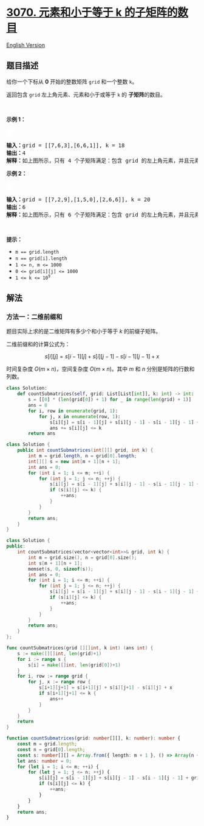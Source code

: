 # [3070. 元素和小于等于 k 的子矩阵的数目](https://leetcode.cn/problems/count-submatrices-with-top-left-element-and-sum-less-than-k)

[English Version](/solution/3000-3099/3070.Count%20Submatrices%20with%20Top-Left%20Element%20and%20Sum%20Less%20Than%20k/README_EN.md)

<!-- tags:数组,矩阵,前缀和 -->

## 题目描述

<!-- 这里写题目描述 -->

<p>给你一个下标从 <strong>0</strong> 开始的整数矩阵 <code>grid</code> 和一个整数 <code>k</code>。</p>

<p>返回包含 <code>grid</code> 左上角元素、元素和小于或等于 <code>k</code> 的 <strong><span data-keyword="submatrix">子矩阵</span></strong>的数目。</p>

<p>&nbsp;</p>

<p><strong class="example">示例 1：</strong></p>
<img alt="" src="https://fastly.jsdelivr.net/gh/doocs/leetcode@main/solution/3000-3099/3070.Count%20Submatrices%20with%20Top-Left%20Element%20and%20Sum%20Less%20Than%20k/images/example1.png" style="padding: 10px; background: #fff; border-radius: .5rem;" />
<pre>
<strong>输入：</strong>grid = [[7,6,3],[6,6,1]], k = 18
<strong>输出：</strong>4
<strong>解释：</strong>如上图所示，只有 4 个子矩阵满足：包含 grid 的左上角元素，并且元素和小于或等于 18 。</pre>

<p><strong class="example">示例 2：</strong></p>
<img alt="" src="https://fastly.jsdelivr.net/gh/doocs/leetcode@main/solution/3000-3099/3070.Count%20Submatrices%20with%20Top-Left%20Element%20and%20Sum%20Less%20Than%20k/images/example21.png" style="padding: 10px; background: #fff; border-radius: .5rem;" />
<pre>
<strong>输入：</strong>grid = [[7,2,9],[1,5,0],[2,6,6]], k = 20
<strong>输出：</strong>6
<strong>解释：</strong>如上图所示，只有 6 个子矩阵满足：包含 grid 的左上角元素，并且元素和小于或等于 20 。
</pre>

<p>&nbsp;</p>

<p><strong>提示：</strong></p>

<ul>
	<li><code>m == grid.length </code></li>
	<li><code>n == grid[i].length</code></li>
	<li><code>1 &lt;= n, m &lt;= 1000 </code></li>
	<li><code>0 &lt;= grid[i][j] &lt;= 1000</code></li>
	<li><code>1 &lt;= k &lt;= 10<sup>9</sup></code></li>
</ul>

## 解法

### 方法一：二维前缀和

题目实际上求的是二维矩阵有多少个和小于等于 $k$ 的前缀子矩阵。

二维前缀和的计算公式为：

$$
s[i][j] = s[i-1][j] + s[i][j-1] - s[i-1][j-1] + x
$$

时间复杂度 $O(m \times n)$，空间复杂度 $O(m \times n)$。其中 $m$ 和 $n$ 分别是矩阵的行数和列数。

<!-- tabs:start -->

```python
class Solution:
    def countSubmatrices(self, grid: List[List[int]], k: int) -> int:
        s = [[0] * (len(grid[0]) + 1) for _ in range(len(grid) + 1)]
        ans = 0
        for i, row in enumerate(grid, 1):
            for j, x in enumerate(row, 1):
                s[i][j] = s[i - 1][j] + s[i][j - 1] - s[i - 1][j - 1] + x
                ans += s[i][j] <= k
        return ans
```

```java
class Solution {
    public int countSubmatrices(int[][] grid, int k) {
        int m = grid.length, n = grid[0].length;
        int[][] s = new int[m + 1][n + 1];
        int ans = 0;
        for (int i = 1; i <= m; ++i) {
            for (int j = 1; j <= n; ++j) {
                s[i][j] = s[i - 1][j] + s[i][j - 1] - s[i - 1][j - 1] + grid[i - 1][j - 1];
                if (s[i][j] <= k) {
                    ++ans;
                }
            }
        }
        return ans;
    }
}
```

```cpp
class Solution {
public:
    int countSubmatrices(vector<vector<int>>& grid, int k) {
        int m = grid.size(), n = grid[0].size();
        int s[m + 1][n + 1];
        memset(s, 0, sizeof(s));
        int ans = 0;
        for (int i = 1; i <= m; ++i) {
            for (int j = 1; j <= n; ++j) {
                s[i][j] = s[i - 1][j] + s[i][j - 1] - s[i - 1][j - 1] + grid[i - 1][j - 1];
                if (s[i][j] <= k) {
                    ++ans;
                }
            }
        }
        return ans;
    }
};
```

```go
func countSubmatrices(grid [][]int, k int) (ans int) {
	s := make([][]int, len(grid)+1)
	for i := range s {
		s[i] = make([]int, len(grid[0])+1)
	}
	for i, row := range grid {
		for j, x := range row {
			s[i+1][j+1] = s[i+1][j] + s[i][j+1] - s[i][j] + x
			if s[i+1][j+1] <= k {
				ans++
			}
		}
	}
	return
}
```

```ts
function countSubmatrices(grid: number[][], k: number): number {
    const m = grid.length;
    const n = grid[0].length;
    const s: number[][] = Array.from({ length: m + 1 }, () => Array(n + 1).fill(0));
    let ans: number = 0;
    for (let i = 1; i <= m; ++i) {
        for (let j = 1; j <= n; ++j) {
            s[i][j] = s[i - 1][j] + s[i][j - 1] - s[i - 1][j - 1] + grid[i - 1][j - 1];
            if (s[i][j] <= k) {
                ++ans;
            }
        }
    }
    return ans;
}
```

<!-- tabs:end -->

<!-- end -->
